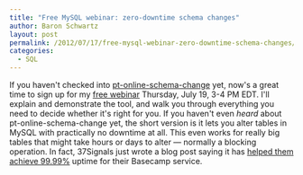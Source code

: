 ```yaml
---
title: "Free MySQL webinar: zero-downtime schema changes"
author: Baron Schwartz
layout: post
permalink: /2012/07/17/free-mysql-webinar-zero-downtime-schema-changes/
categories:
  - SQL
---
```

If you haven't checked into [pt-online-schema-change][1] yet, now's a great time to sign up for my [free webinar][2] Thursday, July 19, 3-4 PM EDT. I'll explain and demonstrate the tool, and walk you through everything you need to decide whether it's right for you.
If you haven't even *heard* about pt-online-schema-change yet, the short version is it lets you alter tables in MySQL with practically no downtime at all. This even works for really big tables that might take hours or days to alter &#8212; normally a blocking operation. In fact, 37Signals just wrote a blog post saying it has [helped them achieve 99.99%][3] uptime for their Basecamp service.

 [1]: http://www.percona.com/doc/percona-toolkit/pt-online-schema-change.html
 [2]: https://www3.gotomeeting.com/register/506420958
 [3]: http://37signals.com/svn/posts/3208-new-basecamp-available-9999-of-the-time-since-launch
